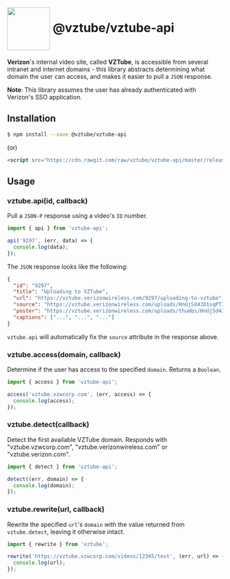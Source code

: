 # <img src="https://avatars3.githubusercontent.com/u/19716078?s=100" width="100" align="absmiddle" /> @vztube/vztube-api

**Verizon**'s internal video site, called **VZTube**, is accessible from several intranet and internet domains - this library abstracts determining what domain the user can access, and makes it easier to pull a `JSON` response.

**Note**: This library assumes the user has already authenticated with Verizon's SSO application.

## Installation

```bash
$ npm install --save @vztube/vztube-api
```

(or)

```html
<script src="https://cdn.rawgit.com/raw/vztube/vztube-api/master/releases/vztube-api-latest.js"></script>
```

## Usage

### vztube.api(id, callback)

Pull a `JSON-P` response using a video's `ID` number.

```javascript
import { api } from 'vztube-api';

api('9297', (err, data) => {
  console.log(data);
});
```

The `JSON` response looks like the following:

```json
{
  "id": "9297",
  "title": "Uploading to VZTube",
  "url": "https://vztube.verizonwireless.com/9297/uploading-to-vztube",
  "source": "https://vztube.verizonwireless.com/uploads/HnUjSd4JD1sqPTIePZzB.mp4",
  "poster": "https://vztube.verizonwireless.com/uploads/thumbs/HnUjSd4JD1sqPTIePZzB.jpg",
  "captions": ["...", "...", "..."]
}
```

`vztube.api` will automatically fix the `source` attribute in the response above.

### vztube.access(domain, callback)

Determine if the user has access to the specified `domain`. Returns a `Boolean`.

```javascript
import { access } from 'vztube-api';

access('vztube.vzwcorp.com', (err, access) => {
  console.log(access);
});

```

### vztube.detect(callback)

Detect the first available VZTube domain. Responds with "vztube.vzwcorp.com", "vztube.verizonwireless.com" or "vztube.verizon.com".

```javascript
import { detect } from 'vztube-api';

detect((err, domain) => {
  console.log(domain);
});
```

### vztube.rewrite(url, callback)

Rewrite the specified `url`'s `domain` with the value returned from `vztube.detect`, leaving it otherwise intact.

```javascript
import { rewrite } from 'vztube';

rewrite('https://vztube.vzwcorp.com/videos/12345/test', (err, url) => {
  console.log(url);
});
```